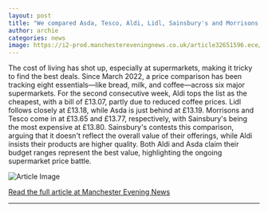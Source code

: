 ```yaml
---
layout: post
title: "We compared Asda, Tesco, Aldi, Lidl, Sainsbury's and Morrisons to see which is cheapest for eight items we all use"
author: archie
categories: news
image: https://i2-prod.manchestereveningnews.co.uk/article32651596.ece/ALTERNATES/s1200/0_EGR_101025supermarket_05.jpg
---
```

The cost of living has shot up, especially at supermarkets, making it tricky to find the best deals. Since March 2022, a price comparison has been tracking eight essentials—like bread, milk, and coffee—across six major supermarkets. For the second consecutive week, Aldi tops the list as the cheapest, with a bill of £13.07, partly due to reduced coffee prices. Lidl follows closely at £13.18, while Asda is just behind at £13.19. Morrisons and Tesco come in at £13.65 and £13.77, respectively, with Sainsbury's being the most expensive at £13.80. Sainsbury's contests this comparison, arguing that it doesn't reflect the overall value of their offerings, while Aldi insists their products are higher quality. Both Aldi and Asda claim their budget ranges represent the best value, highlighting the ongoing supermarket price battle.

![Article Image](https://i2-prod.manchestereveningnews.co.uk/article32651596.ece/ALTERNATES/s1200/0_EGR_101025supermarket_05.jpg)

[Read the full article at Manchester Evening News](https://www.manchestereveningnews.co.uk/news/cost-of-living/compared-asda-tesco-aldi-lidl-32649666)

---
